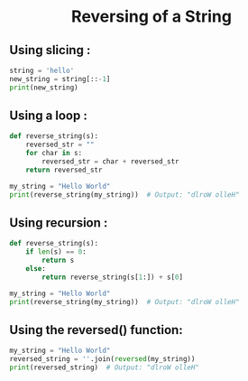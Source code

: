 <h1 align='center'>Reversing of  a String</h1> 

## Using slicing :

``` python
string = 'hello'
new_string = string[::-1]
print(new_string)
```

## Using a loop :
``` python
def reverse_string(s):
    reversed_str = ""
    for char in s:
        reversed_str = char + reversed_str
    return reversed_str

my_string = "Hello World"
print(reverse_string(my_string))  # Output: "dlroW olleH"
```
## Using recursion :
``` python
def reverse_string(s):
    if len(s) == 0:
        return s
    else:
        return reverse_string(s[1:]) + s[0]

my_string = "Hello World"
print(reverse_string(my_string))  # Output: "dlroW olleH"
```

## Using the reversed() function:
``` python
my_string = "Hello World"
reversed_string = ''.join(reversed(my_string))
print(reversed_string)  # Output: "dlroW olleH"
```
